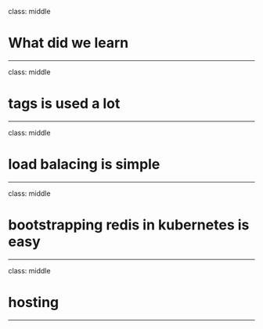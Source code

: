class: middle
# What did we learn

---
class: middle
# tags is used a lot

---
class: middle
# load balacing is simple

---
class: middle
# bootstrapping redis in kubernetes is easy

---
class: middle
# hosting
---

